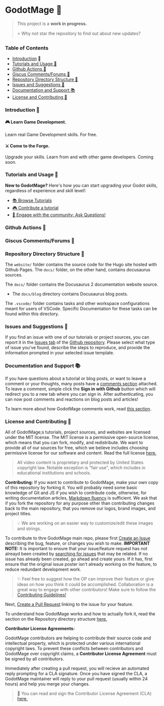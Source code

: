 # GodotMage 🧙‍
> This project is a **work in progress.** 
> 
> ⭐ Why not star the repository to find out about new updates?

### Table of Contents
- [Introduction](#introduction-) 👋
- [Tutorials and Usage 🌠](#tutorials-and-usage-)
- [Github Actions 🚀](#github-actions-)
- [Giscus Comments/Forums 💎](#giscus-comments-forums-)
- [Repository Directory Structure 📁](#repository-directory-structure-)
- [Issues and Suggestions 💬](#issues-and-suggestions-)
- [Documentation and Support 📚](#documentation-and-support-)
- [License and Contributing 🔗](#license-and-contributing-)
### Introduction 👋
#### 🎮 Learn Game Development.
Learn real Game Development skills. For free.

#### ⚔ Come to the Forge.
Upgrade your skills. Learn from and with other game developers. Coming soon.

### Tutorials and Usage 🌠
**New to GodotMage?** Here's how you can start upgrading your Godot skills, regardless of experience and skill level!:

- [📚 Browse Tutorials](https://joshpinto6.github.io/GodotMage/docs)
- [🎮 Contribute a tutorial](#license-and-contributing-)
- [💬 Engage with the community: Ask Questions!](https://github.com/joshpinto6/GodotMage/Discussions)

### Github Actions 🚀

### Giscus Comments/Forums 💎

### Repository Directory Structure 📁
The `website/` folder contains the source code for the Hugo site hosted with Github Pages. The `docs/` folder, on the other hand, contains docusaurus sources.

The `docs/` folder contains the Docusaurus 2 documentation website source.

- The `docs/blog` directory contains Docusaurus blog posts.

The `.vscode/` folder contains tasks and other workspace configurations meant for users of VSCode. Specific Documentation for these tasks can be found within this directory.

### Issues and Suggestions 💬
If you find an issue with one of our tutorials or project sources, you can report it in the [Issues tab](https://github.com/joshpinto6/GodotMage/Issues) of the [Github repository](https://github.com/joshpinto6/GodotMage). Please select what type of issue you've found, describe the steps to reproduce, and provide the information prompted in your selected issue template.

### Documentation and Support 📚
If you have questions about a tutorial or blog posts, or want to leave a comment or your thoughts, many posts have a [comments section](https://giscus.app/) attached. To leave a comment, simple click the **Sign in with Github** button which will redirect you to a new tab where you can sign in. After authenticating, you can now post comments and reactions on blog posts and articles! 

To learn more about how GodotMage comments work, read [this section](#giscus-comments-forums-).

### License and Contributing 🔗
All of GodotMage;s tutorials, project sources, and websites are licensed under the MIT license. The MIT license is a permissive open-source license, which means that you can fork, modify, and redistribute. We want to provide all of our sources for free, which we believe includes choosing permissive license for our software and content. Read the full license [here.](LICENSE)

> All video content is proprietary and protected by United States copyright law. Notable exception is "fair use", which includes in educational institutions and schools.

**Contributing:** 
If you want to contribute to GodotMage, make your own copy of this repository by forking it. You will probably need some basic knowledge of Git and JS if you wish to contribute code, otherwise, for writing documentation articles, [Markdown fluency](https://www.markdownguide.org/) is sufficient. We ask that if you fork the repository for any purpose other than contributing changes back to the main repository, that you remove our logos, brand images, and project titles. 

> 💡 We are working on an easier way to customize/edit these images and strings. 

To contribute to thre GodotMage main repo, please first [Create an Issue](https://github.com/joshpinto6/GodotMage/issues/new/choose) describing the bug, feature, or changes you wish to make. **IMPORTANT NOTE:** It is important to ensure that your issue/feature request has not alreayd been created by [searching for issues](https://github.com/joshpinto6/GodotMage/search?type=issues) that may be related. If no issue has already been created, go ahead and create yours. If it has, first ensure that the original issue poster isn't already working on the feature, to reduce redundant development work. 

> ✨ Feel free to suggest how the OP can improve their feature or give ideas on how you think it could be accomplished. Collaboration is a great way to engage with other contributors! Make sure to follow the [Contributing Guidelines!](CONTRIBUTING.md)

Next, [Create a Pull Request](https://github.com/joshpinto6/GodotMage/pulls) linking to the issue for your feature. 

To understand how GodotMage works and how to actually fork it, read the section on the Repository directory structure [here.](#repository-directory-structure-)

**Contributor License Agreements:**

GodotMage contributors are helping to contribute their source code and intellectual property, which is protected under various international copyright laws. To prevent these conflicts between contributors and  GodotMage over copyright claims, a **Contributor License Agreement** must be signed by all contributors. 

Immediately after creating a pull request, you will recieve an automated reply prompting for a CLA signature. Once you have signed the CLA, a GodotMage maintainer will reply to your pull request (usually within 24 hours) and help you merge your changes. 

> 📃 You can read and sign the Contributor License Agreement (CLA) [here.](https://cla-assistant.io/joshpinto6/GodotMage) 
